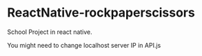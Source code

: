 # ReactNative-rockpaperscissors
School Project in react native.

You might need to change localhost server IP in API.js
